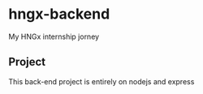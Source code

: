 # hngx-backend
My HNGx internship jorney

## Project
This back-end project is entirely on nodejs and express

